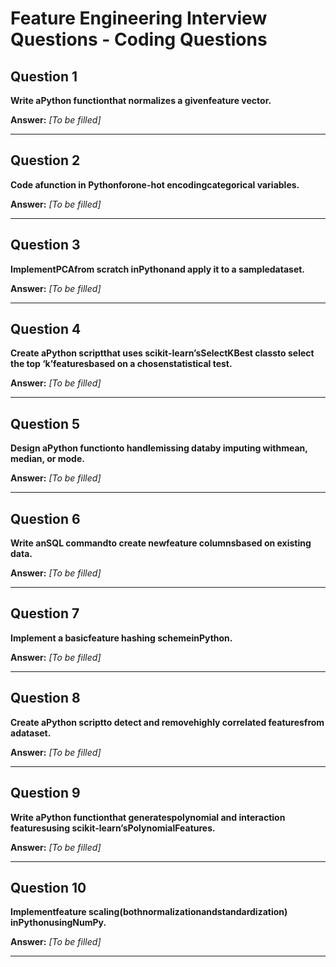 # Feature Engineering Interview Questions - Coding Questions

## Question 1

**Write aPython functionthat normalizes a givenfeature vector.**

**Answer:** _[To be filled]_

---

## Question 2

**Code afunction in Pythonforone-hot encodingcategorical variables.**

**Answer:** _[To be filled]_

---

## Question 3

**ImplementPCAfrom scratch inPythonand apply it to a sampledataset.**

**Answer:** _[To be filled]_

---

## Question 4

**Create aPython scriptthat uses scikit-learn’sSelectKBest classto select the top ‘k’featuresbased on a chosenstatistical test.**

**Answer:** _[To be filled]_

---

## Question 5

**Design aPython functionto handlemissing databy imputing withmean, median, or mode.**

**Answer:** _[To be filled]_

---

## Question 6

**Write anSQL commandto create newfeature columnsbased on existing data.**

**Answer:** _[To be filled]_

---

## Question 7

**Implement a basicfeature hashing schemeinPython.**

**Answer:** _[To be filled]_

---

## Question 8

**Create aPython scriptto detect and removehighly correlated featuresfrom adataset.**

**Answer:** _[To be filled]_

---

## Question 9

**Write aPython functionthat generatespolynomial and interaction featuresusing scikit-learn’sPolynomialFeatures.**

**Answer:** _[To be filled]_

---

## Question 10

**Implementfeature scaling(bothnormalizationandstandardization) inPythonusingNumPy.**

**Answer:** _[To be filled]_

---

